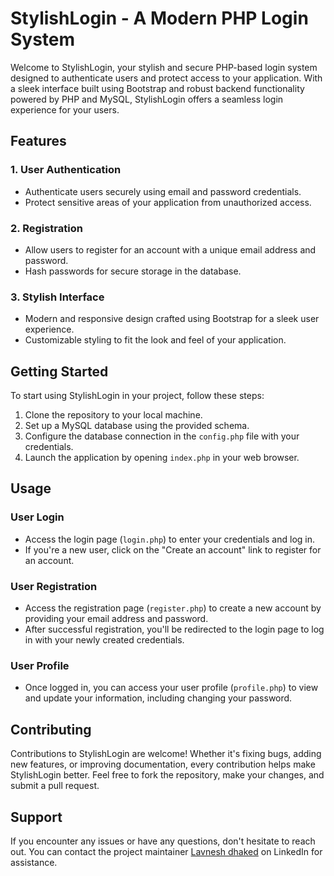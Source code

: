 # StylishLogin - A Modern PHP Login System

Welcome to StylishLogin, your stylish and secure PHP-based login system designed to authenticate users and protect access to your application. With a sleek interface built using Bootstrap and robust backend functionality powered by PHP and MySQL, StylishLogin offers a seamless login experience for your users.

## Features

### 1. User Authentication
- Authenticate users securely using email and password credentials.
- Protect sensitive areas of your application from unauthorized access.

### 2. Registration
- Allow users to register for an account with a unique email address and password.
- Hash passwords for secure storage in the database.

### 3. Stylish Interface
- Modern and responsive design crafted using Bootstrap for a sleek user experience.
- Customizable styling to fit the look and feel of your application.

## Getting Started

To start using StylishLogin in your project, follow these steps:

1. Clone the repository to your local machine.
2. Set up a MySQL database using the provided schema.
3. Configure the database connection in the `config.php` file with your credentials.
4. Launch the application by opening `index.php` in your web browser.

## Usage

### User Login
- Access the login page (`login.php`) to enter your credentials and log in.
- If you're a new user, click on the "Create an account" link to register for an account.

### User Registration
- Access the registration page (`register.php`) to create a new account by providing your email address and password.
- After successful registration, you'll be redirected to the login page to log in with your newly created credentials.

### User Profile
- Once logged in, you can access your user profile (`profile.php`) to view and update your information, including changing your password.

## Contributing

Contributions to StylishLogin are welcome! Whether it's fixing bugs, adding new features, or improving documentation, every contribution helps make StylishLogin better. Feel free to fork the repository, make your changes, and submit a pull request.

## Support

If you encounter any issues or have any questions, don't hesitate to reach out. You can contact the project maintainer [Lavnesh dhaked](https://www.linkedin.com/in/lavnesh-dhaked-b7ba272a6?utm_source=share&utm_campaign=share_via&utm_content=profile&utm_medium=android_app) on LinkedIn for assistance.


